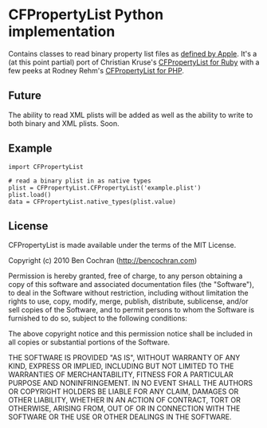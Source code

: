 # CFPropertyList Python implementation

Contains classes to read binary property list files as [defined by
Apple][man(5) plist]. It's a (at this point partial) port of Christian Kruse's
[CFPropertyList for Ruby][ruby] with a few peeks at Rodney Rehm's
[CFPropertyList for PHP][php].

## Future

The ability to read XML plists will be added as well as the ability to write to
both binary and XML plists. Soon.

## Example

    import CFPropertyList
    
    # read a binary plist in as native types
    plist = CFPropertyList.CFPropertyList('example.plist')
    plist.load()
    data = CFPropertyList.native_types(plist.value)

[man(5) plist]:http://developer.apple.com/documentation/Darwin/Reference/ManPages/man5/plist.5.html
[ruby]:http://github.com/ckruse/CFPropertyList
[php]:http://github.com/rodneyrehm/CFPropertyList

## License

CFPropertyList is made available under the terms of the MIT License.

Copyright (c) 2010 Ben Cochran (http://bencochran.com)

Permission is hereby granted, free of charge, to any person obtaining a copy of this software and associated documentation files (the "Software"), to deal in the Software without restriction, including without limitation the rights to use, copy, modify, merge, publish, distribute, sublicense, and/or sell copies of the Software, and to permit persons to whom the Software is furnished to do so, subject to the following conditions:

The above copyright notice and this permission notice shall be included in all copies or substantial portions of the Software.

THE SOFTWARE IS PROVIDED "AS IS", WITHOUT WARRANTY OF ANY KIND, EXPRESS OR IMPLIED, INCLUDING BUT NOT LIMITED TO THE WARRANTIES OF MERCHANTABILITY, FITNESS FOR A PARTICULAR PURPOSE AND NONINFRINGEMENT. IN NO EVENT SHALL THE AUTHORS OR COPYRIGHT HOLDERS BE LIABLE FOR ANY CLAIM, DAMAGES OR OTHER LIABILITY, WHETHER IN AN ACTION OF CONTRACT, TORT OR OTHERWISE, ARISING FROM, OUT OF OR IN CONNECTION WITH THE SOFTWARE OR THE USE OR OTHER DEALINGS IN THE SOFTWARE.

